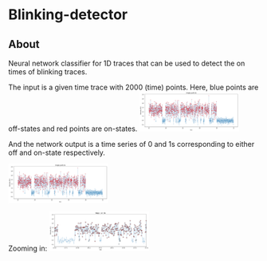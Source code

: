 # Blinking-detector

## About

Neural network classifier for 1D traces that can be used to detect the on times of blinking traces.

The input is a given time trace with 2000 (time) points. 
Here, blue points are off-states and red points are on-states.
<img src="img/trace0.png" alt="Blinking trace" style ="width: 200px;"/>

And the network output is a time series of 0 and 1s corresponding to either off and on-state respectively.

<img src="img/trace0.png" alt="Blinking trace" style ="width: 200px;"/>

Zooming in:
<img src="img/trace1z.png" alt="Blinking trace" style ="width: 200px;"/>



